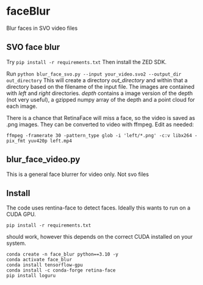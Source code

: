 # faceBlur

Blur faces in SVO video files


## SVO face blur

Try `pip install -r requirements.txt`
Then install the ZED SDK.

Run `python blur_face_svo.py --input your_video.svo2 --output_dir out_directory`
This will create a directory _out_directory_ and within that a directory based on the filename of
the input file. The images are contained with _left_ and _right_ directories. _depth_ contains a 
image version of the depth (not very useful), a gzipped numpy array of the depth and a point cloud for 
each image.

There is a chance that RetinaFace will miss a face, so the video is saved as .png images. They can be converted to video 
with ffmpeg. Edit as needed:

`ffmpeg -framerate 30 -pattern_type glob -i 'left/*.png' -c:v libx264 -pix_fmt yuv420p left.mp4`

## blur_face_video.py

This is a general face blurrer for video only. Not svo files

## Install

The code uses rentina-face to detect faces. Ideally this wants to run on a CUDA GPU.

`pip install -r requirements.txt`

should work, however this depends on the correct CUDA installed on your system.

```
conda create -n face_blur python==3.10 -y 
conda activate face_blur
conda install tensorflow-gpu
conda install -c conda-forge retina-face
pip install loguru
```

